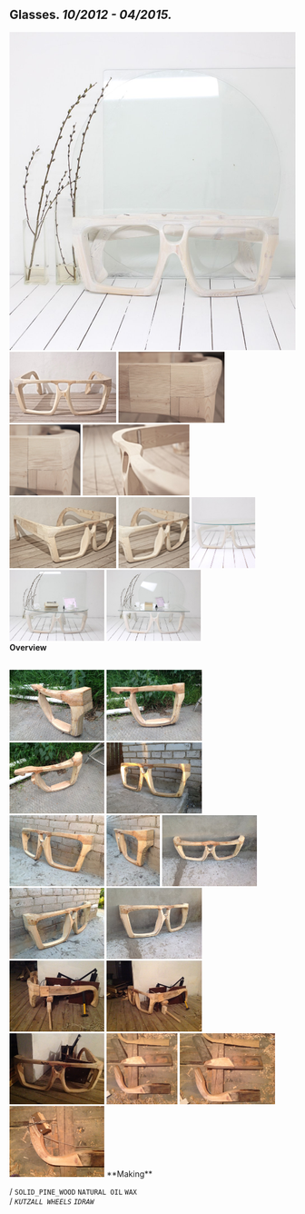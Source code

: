 
## Glasses. _10/2012 - 04/2015._  
![Glasses](/projects/Glasses/100.jpg)<a href="https://ewwgene.github.io/projects/Glasses/101.jpg"><img src="/projects/Glasses/101.jpg" height="125"></a> <a href="https://ewwgene.github.io/projects/Glasses/102.jpg"><img src="/projects/Glasses/102.jpg" height="125"></a> <a href="https://ewwgene.github.io/projects/Glasses/110.jpg"><img src="/projects/Glasses/110.jpg" height="125"></a> <a href="https://ewwgene.github.io/projects/Glasses/111.jpg"><img src="/projects/Glasses/111.jpg" height="125"></a> <a href="https://ewwgene.github.io/projects/Glasses/114.jpg"><img src="/projects/Glasses/114.jpg" height="125"></a> <a href="https://ewwgene.github.io/projects/Glasses/115.jpg"><img src="/projects/Glasses/115.jpg" height="125"></a> <a href="https://ewwgene.github.io/projects/Glasses/120.jpg"><img src="/projects/Glasses/120.jpg" height="125"></a> <a href="https://ewwgene.github.io/projects/Glasses/121.jpg"><img src="/projects/Glasses/121.jpg" height="125"></a> <a href="https://ewwgene.github.io/projects/Glasses/122.jpg"><img src="/projects/Glasses/122.jpg" height="125"></a>   
**Overview**  
  
<br>
<a href="https://ewwgene.github.io/projects/Glasses/Making/209.jpg"><img src="/projects/Glasses/Making/209.jpg" height="125"></a> <a href="https://ewwgene.github.io/projects/Glasses/Making/210.jpg"><img src="/projects/Glasses/Making/210.jpg" height="125"></a> <a href="https://ewwgene.github.io/projects/Glasses/Making/211.jpg"><img src="/projects/Glasses/Making/211.jpg" height="125"></a> <a href="https://ewwgene.github.io/projects/Glasses/Making/220.jpg"><img src="/projects/Glasses/Making/220.jpg" height="125"></a> <a href="https://ewwgene.github.io/projects/Glasses/Making/222.jpg"><img src="/projects/Glasses/Making/222.jpg" height="125"></a> <a href="https://ewwgene.github.io/projects/Glasses/Making/223.jpg"><img src="/projects/Glasses/Making/223.jpg" height="125"></a> <a href="https://ewwgene.github.io/projects/Glasses/Making/225.jpg"><img src="/projects/Glasses/Making/225.jpg" height="125"></a> <a href="https://ewwgene.github.io/projects/Glasses/Making/227.jpg"><img src="/projects/Glasses/Making/227.jpg" height="125"></a> <a href="https://ewwgene.github.io/projects/Glasses/Making/228.jpg"><img src="/projects/Glasses/Making/228.jpg" height="125"></a> <a href="https://ewwgene.github.io/projects/Glasses/Making/233.jpg"><img src="/projects/Glasses/Making/233.jpg" height="125"></a> <a href="https://ewwgene.github.io/projects/Glasses/Making/234.jpg"><img src="/projects/Glasses/Making/234.jpg" height="125"></a> <a href="https://ewwgene.github.io/projects/Glasses/Making/235.jpg"><img src="/projects/Glasses/Making/235.jpg" height="125"></a> <a href="https://ewwgene.github.io/projects/Glasses/Making/244.jpg"><img src="/projects/Glasses/Making/244.jpg" height="125"></a> <a href="https://ewwgene.github.io/projects/Glasses/Making/245.jpg"><img src="/projects/Glasses/Making/245.jpg" height="125"></a> <a href="https://ewwgene.github.io/projects/Glasses/Making/246.jpg"><img src="/projects/Glasses/Making/246.jpg" height="125"></a>   
**Making**  
  
/
`SOLID_PINE_WOOD` `NATURAL OIL` `WAX`   
/
_`KUTZALL WHEELS`_ _`IDRAW`_   
<br>

